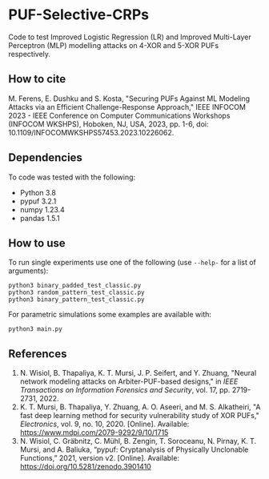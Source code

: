 # PUF-Selective-CRPs

Code to test Improved Logistic Regression (LR) and Improved Multi-Layer Perceptron (MLP) modelling attacks
on 4-XOR and 5-XOR PUFs respectively.

## How to cite

M. Ferens, E. Dushku and S. Kosta, "Securing PUFs Against ML Modeling Attacks via an Efficient Challenge-Response Approach," IEEE INFOCOM 2023 - IEEE Conference on Computer Communications Workshops (INFOCOM WKSHPS), Hoboken, NJ, USA, 2023, pp. 1-6, doi: 10.1109/INFOCOMWKSHPS57453.2023.10226062.

## Dependencies

To code was tested with the following:
- Python 3.8
- pypuf 3.2.1
- numpy 1.23.4
- pandas 1.5.1

## How to use

To run single experiments use one of the following (use `--help-` for a list of arguments):
```
python3 binary_padded_test_classic.py
python3 random_pattern_test_classic.py
python3 binary_pattern_test_classic.py
```
For parametric simulations some examples are available with:
```
python3 main.py
```

## References

1. N. Wisiol, B. Thapaliya, K. T. Mursi, J. P. Seifert, and Y. Zhuang, "Neural network modeling attacks on Arbiter-PUF-based designs," in *IEEE Transactions on Information Forensics and Security*, vol. 17, pp. 2719-2731, 2022.
2. K. T. Mursi, B. Thapaliya, Y. Zhuang, A. O. Aseeri, and M. S. Alkatheiri, "A fast deep learning method for security vulnerability study of XOR PUFs," *Electronics*, vol. 9, no. 10, 2020. [Online]. Available: https://www.mdpi.com/2079-9292/9/10/1715
3. N. Wisiol, C. Gräbnitz, C. Mühl, B. Zengin, T. Soroceanu, N. Pirnay, K. T. Mursi, and A. Baliuka, “pypuf: Cryptanalysis of Physically Unclonable Functions,” 2021, version v2. [Online]. Available: https://doi.org/10.5281/zenodo.3901410
